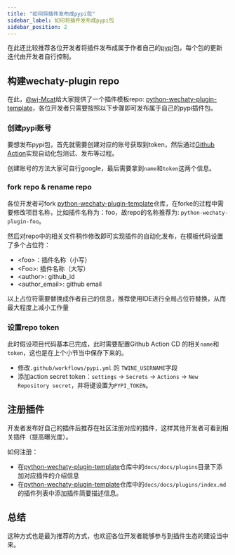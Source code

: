 ```yaml
---
title: "如何将插件发布成pypi包"
sidebar_label: 如何将插件发布成pypi包
sidebar_position: 2
---
```


在此还比较推荐各位开发者将插件发布成属于作者自己的[pypi](https://pypi.org/)包，每个包的更新迭代由开发者自行控制。

## 构建wechaty-plugin repo

在此，[@wj-Mcat](https://github.com/wj-Mcat)给大家提供了一个插件模板repo: [python-wechaty-plugin-template](https://github.com/wj-Mcat/python-wechaty-plugin-template)，各位开发者只需要按照以下步骤即可发布属于自己的pypi插件包。

### 创建pypi账号

要想发布pypi包，首先就需要创建对应的账号获取到token，然后通过[Github Action](https://docs.github.com/cn/actions)实现自动化包测试、发布等过程。

创建账号的方法大家可自行google，最后需要拿到`name`和`token`这两个信息。

### fork repo & rename repo

各位开发者可fork [python-wechaty-plugin-template](https://github.com/wj-Mcat/python-wechaty-plugin-template)仓库，在forke的过程中需要修改项目名称，比如插件名称为：foo，故repo的名称推荐为: `python-wechaty-plugin-foo`。

然后对repo中的相关文件稍作修改即可实现插件的自动化发布，在模板代码设置了多个占位符：

* <foo\>：插件名称（小写）
* <Foo\>: 插件名称（大写）
* <author\>: github_id
* <author_email\>: github email

以上占位符需要替换成作者自己的信息，推荐使用IDE进行全局占位符替换，从而最大程度上减小工作量

### 设置repo token

此时假设项目代码基本已完成，此时需要配置Github Action CD 的相关`name`和`token`，这也是在上个小节当中保存下来的。

* 修改`.github/workflows/pypi.yml` 的 `TWINE_USERNAME`字段
* 添加action secret token：`settings` -> `Secrets` -> `Actions` -> `New Repository secret`，并将键设置为`PYPI_TOKEN`。 

## 注册插件

开发者发布好自己的插件后推荐在社区注册对应的插件，这样其他开发者可看到相关插件（提高曝光度）。

如何注册：
* 在[python-wechaty-plugin-template](https://github.com/wj-Mcat/python-wechaty-plugin-template)仓库中的`docs/docs/plugins`目录下添加对应插件的介绍信息
* 在[python-wechaty-plugin-template](https://github.com/wj-Mcat/python-wechaty-plugin-template)仓库中的`docs/docs/plugins/index.md`的插件列表中添加插件简要描述信息。

## 总结

这种方式也是最为推荐的方式，也欢迎各位开发者能够参与到插件生态的建设当中来。
